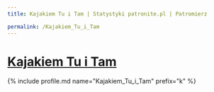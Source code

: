 ```yaml
---
title: Kajakiem Tu i Tam | Statystyki patronite.pl | Patromierz

permalink: /Kajakiem_Tu_i_Tam
---
```


# [Kajakiem Tu i Tam](https://patronite.pl/Kajakiem_Tu_i_Tam)

{% include profile.md name="Kajakiem_Tu_i_Tam" prefix="k" %}
